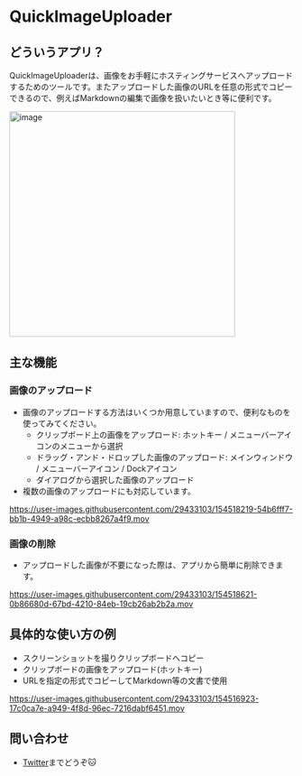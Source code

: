 # QuickImageUploader

## どういうアプリ？

QuickImageUploaderは、画像をお手軽にホスティングサービスへアップロードするためのツールです。またアップロードした画像のURLを任意の形式でコピーできるので、例えばMarkdownの編集で画像を扱いたいとき等に便利です。

<img width="400" alt="image" src="https://i.imgur.com/3QfWZaI.png">

## 主な機能
### 画像のアップロード
- 画像のアップロードする方法はいくつか用意していますので、便利なものを使ってみてください。
    - クリップボード上の画像をアップロード: ホットキー / メニューバーアイコンのメニューから選択
    - ドラッグ・アンド・ドロップした画像のアップロード: メインウィンドウ / メニューバーアイコン / Dockアイコン
    - ダイアログから選択した画像のアップロード
- 複数の画像のアップロードにも対応しています。

https://user-images.githubusercontent.com/29433103/154518219-54b6fff7-bb1b-4949-a98c-ecbb8267a4f9.mov

### 画像の削除
- アップロードした画像が不要になった際は、アプリから簡単に削除できます。

https://user-images.githubusercontent.com/29433103/154518621-0b86680d-67bd-4210-84eb-19cb26ab2b2a.mov

## 具体的な使い方の例
- スクリーンショットを撮りクリップボードへコピー
- クリップボードの画像をアップロード(ホットキー)
- URLを指定の形式でコピーしてMarkdown等の文書で使用

https://user-images.githubusercontent.com/29433103/154516923-17c0ca7e-a949-4f8d-96ec-7216dabf6451.mov

## 問い合わせ
- [Twitter](https://twitter.com/ikeh1024)までどうぞ🐱
